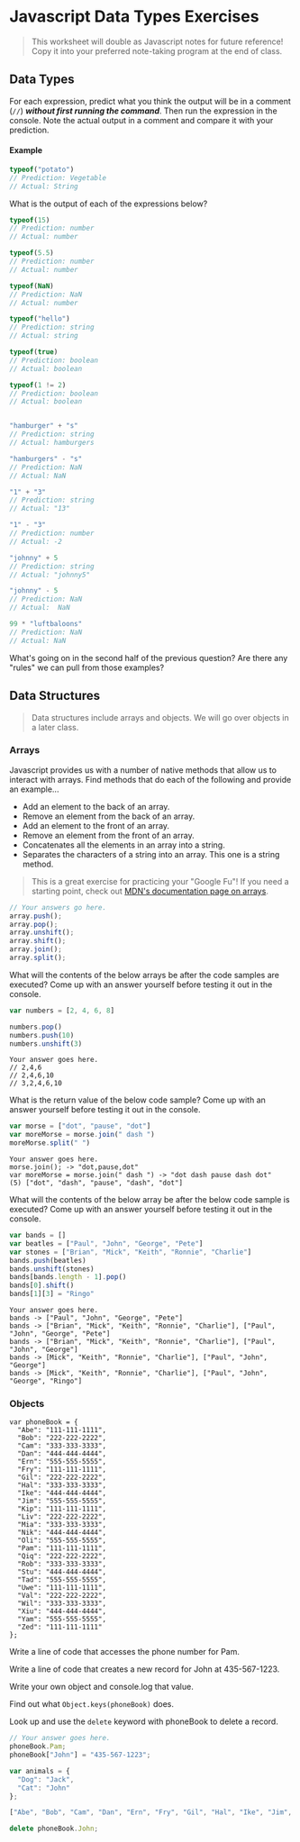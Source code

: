 # Javascript Data Types Exercises

> This worksheet will double as Javascript notes for future reference! Copy it into your preferred note-taking program at the end of class.

## Data Types

For each expression, predict what you think the output will be in a comment (`//`) ***without first running the command***. Then run the expression in the console. Note the actual output in a comment and compare it with your prediction.

#### Example

```js
typeof("potato")
// Prediction: Vegetable
// Actual: String
```

What is the output of each of the expressions below?

```js
typeof(15)
// Prediction: number
// Actual: number

typeof(5.5)
// Prediction: number
// Actual: number

typeof(NaN)
// Prediction: NaN
// Actual: number

typeof("hello")
// Prediction: string
// Actual: string

typeof(true)
// Prediction: boolean
// Actual: boolean

typeof(1 != 2)
// Prediction: boolean
// Actual: boolean


"hamburger" + "s"
// Prediction: string
// Actual: hamburgers

"hamburgers" - "s"
// Prediction: NaN
// Actual: NaN

"1" + "3"
// Prediction: string
// Actual: "13"

"1" - "3"
// Prediction: number
// Actual: -2

"johnny" + 5
// Prediction: string
// Actual: "johnny5"

"johnny" - 5
// Prediction: NaN
// Actual:  NaN

99 * "luftbaloons"
// Prediction: NaN
// Actual: NaN
```

What's going on in the second half of the previous question? Are there any "rules" we can pull from those examples?

## Data Structures

> Data structures include arrays and objects. We will go over objects in a later class.

### Arrays

Javascript provides us with a number of native methods that allow us to interact with arrays. Find methods that do each of the following and provide an example...
* Add an element to the back of an array.
* Remove an element from the back of an array.
* Add an element to the front of an array.
* Remove an element from the front of an array.
* Concatenates all the elements in an array into a string.
* Separates the characters of a string into an array. This one is a string method.

> This is a great exercise for practicing your "Google Fu"! If you need a starting point, check out [MDN's documentation page on arrays](https://developer.mozilla.org/en-US/docs/Web/JavaScript/Reference/Global_Objects/Array).

```js
// Your answers go here.
array.push();
array.pop();
array.unshift();
array.shift();
array.join();
array.split();
```

What will the contents of the below arrays be after the code samples are executed? Come up with an answer yourself before testing it out in the console.

```js
var numbers = [2, 4, 6, 8]

numbers.pop()
numbers.push(10)
numbers.unshift(3)

```

```text
Your answer goes here.
// 2,4,6
// 2,4,6,10
// 3,2,4,6,10
```

What is the return value of the below code sample? Come up with an answer yourself before testing it out in the console.

```js
var morse = ["dot", "pause", "dot"]
var moreMorse = morse.join(" dash ")
moreMorse.split(" ")
```

```text
Your answer goes here.
morse.join(); -> "dot,pause,dot"
var moreMorse = morse.join(" dash ") -> "dot dash pause dash dot"
(5) ["dot", "dash", "pause", "dash", "dot"]
```

What will the contents of the below array be after the below code sample is executed? Come up with an answer yourself before testing it out in the console.

```js
var bands = []
var beatles = ["Paul", "John", "George", "Pete"]
var stones = ["Brian", "Mick", "Keith", "Ronnie", "Charlie"]
bands.push(beatles)
bands.unshift(stones)
bands[bands.length - 1].pop()
bands[0].shift()
bands[1][3] = "Ringo"
```

```text
Your answer goes here.
bands -> ["Paul", "John", "George", "Pete"]
bands -> ["Brian", "Mick", "Keith", "Ronnie", "Charlie"], ["Paul", "John", "George", "Pete"]
bands -> ["Brian", "Mick", "Keith", "Ronnie", "Charlie"], ["Paul", "John", "George"]
bands -> [Mick", "Keith", "Ronnie", "Charlie"], ["Paul", "John", "George"]
bands -> [Mick", "Keith", "Ronnie", "Charlie"], ["Paul", "John", "George", "Ringo"]
```
### Objects
```
var phoneBook = {
  "Abe": "111-111-1111",
  "Bob": "222-222-2222",
  "Cam": "333-333-3333",
  "Dan": "444-444-4444",
  "Ern": "555-555-5555",
  "Fry": "111-111-1111",
  "Gil": "222-222-2222",
  "Hal": "333-333-3333",
  "Ike": "444-444-4444",
  "Jim": "555-555-5555",
  "Kip": "111-111-1111",
  "Liv": "222-222-2222",
  "Mia": "333-333-3333",
  "Nik": "444-444-4444",
  "Oli": "555-555-5555",
  "Pam": "111-111-1111",
  "Qiq": "222-222-2222",
  "Rob": "333-333-3333",
  "Stu": "444-444-4444",
  "Tad": "555-555-5555",
  "Uwe": "111-111-1111",
  "Val": "222-222-2222",
  "Wil": "333-333-3333",
  "Xiu": "444-444-4444",
  "Yam": "555-555-5555",
  "Zed": "111-111-1111"
};
```

Write a line of code that accesses the phone number for Pam.

Write a line of code that creates a new record for John at 435-567-1223.

Write your own object and console.log that value.

Find out what `Object.keys(phoneBook)` does.

Look up and use the `delete` keyword with phoneBook to delete a record.

```js
// Your answer goes here.
phoneBook.Pam; 
phoneBook["John"] = "435-567-1223";

var animals = {
  "Dog": "Jack",
  "Cat": "John"
};

["Abe", "Bob", "Cam", "Dan", "Ern", "Fry", "Gil", "Hal", "Ike", "Jim", "Kip", "Liv", "Mia", "Nik", "Oli", "Pam", "Qiq", "Rob", "Stu", "Tad", "Uwe", "Val", "Wil", "Xiu", "Yam", "Zed", "John"]

delete phoneBook.John;

```